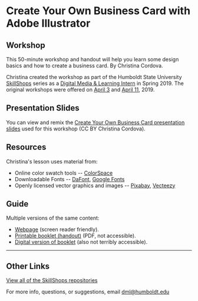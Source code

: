 # Create Your Own Business Card with Adobe Illustrator

## Workshop
This 50-minute workshop and handout will help you learn some design basics and how to create a business card. By Christina Cordova.

Christina created the workshop as part of the Humboldt State University [SkillShops](http://humboldt.libcal.com/workshops) series as a [Digital Media & Learning Intern](http://libguides.humboldt.edu/dml/apply) in Spring 2019. The original workshops were offered on [April 3](https://humboldt.libcal.com/event/5236344) and [April 11](https://humboldt.libcal.com/event/5240297), 2019.

## Presentation Slides
You can view and remix the [Create Your Own Business Card presentation slides](https://docs.google.com/presentation/d/e/2PACX-1vRzOqHvt5M9B9GJxvJakGbt83EwHQedNRkOP85bZbf1QDusrqf-F3SMYQvmEuwlY95F9EIplGvzJRk7/pub?start=false&loop=false&delayms=3000) used for this workshop (CC BY Christina Cordova).

## Resources
Christina's lesson uses material from:
* Online color swatch tools -- [ColorSpace](https://mycolor.space/)
* Downloadable Fonts -- [DaFont](https://www.dafont.com/), [Google Fonts](https://fonts.google.com/)
* Openly licensed vector graphics and images -- [Pixabay](https://pixabay.com/), [Vecteezy](https://www.vecteezy.com/)

## Guide

Multiple versions of the same content:
+ [Webpage](https://hsudml.github.io/businessCardAI/guide) (screen reader friendly).
+ [Printable booklet (handout)](https://drive.google.com/file/d/1aRvbJN0Sjty9iRsUJ79_i_ptGHoI7QVy/view?usp=sharing) (PDF, not accessible).
+ [Digital version of booklet](https://docs.google.com/presentation/d/e/2PACX-1vR0Jjn_3AjEQDwe6wf4DpOku1tj0oqZgb84ylv97y6-KtHCYZ7C0pMlvk9iG1X_zWfuMXmi2kEg-OAA/pub?start=false&loop=false&delayms=3000) (also not terribly accessible).


---
## Other Links
[View all of the SkillShops repositories](https://hsudml.github.io/skillshops)

For more info, questions, or suggestions, email dml@humboldt.edu
